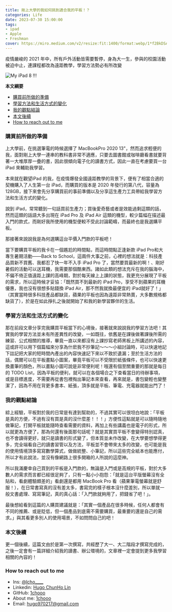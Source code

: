 ```yaml
---
title: 剛上大學的我如何挑到適合我的平板！？
categories: Life
date: 2023-07-30 15:00:00
tags: 
- ipad
- Apple
- Freshman
cover: https://miro.medium.com/v2/resize:fit:1400/format:webp/1*f2BkDSANBT2XUGEzR-1_gw.jpeg
---
```


疫情嚴峻的 2021 年中，所有戶外活動皆需要暫停，身為大一生，參與的校園活動被迫中止，連課程都改為遠距教學，學習方法勢必有所改變


![My iPad 8 !!!](https://miro.medium.com/v2/resize:fit:1400/format:webp/1*f2BkDSANBT2XUGEzR-1_gw.jpeg)

**本文綱要**
- [購買前所做的準備](#購買前所做的準備)
- [學習方法和生活方式的變化](#學習方法和生活方式的變化)
- [我的觀點結論](#我的觀點結論)
- [本文後續](#本文後續)
- [How to reach out to me](#how-to-reach-out-to-me)


### 購買前所做的準備
上大學前，在挑選筆電的時候選擇了 MacBookPro 2020 13"，然而追求輕便的我，面對剛上大學一連串的教科書非常不適應，只要去圖書館或咖啡廳看書就要背著一大堆厚厚一疊的書，因此很傾向電子化的讀書方式，因此一直在考慮要買一台 iPad 來輔助我學習。

本來就在觀望iPad 的我，在疫情爆發全國遠距教學的背景下，便有了相當合適的契機購入了人生第一台 iPad，而購買的版本是 2020 年發行的第八代，容量為 128GB，接下來會先分享購買前的事前準備以及分享這生產力工具帶給我學習方法和生活方式的變化。

說到 iPad，常常聽到一句話買前生產力；買後愛奇藝或者是效能過剩這類的話，然而這類的話語大多出現在 iPad Pro 及 iPad Air 這類的機型，較少篇幅在描述最入門的款式，而剛好我所使用的機型便較不受此討論範疇，而最終也是我選購平板。

那接著來說說我是為何選購這台平價入門款的平板吧！

當下要購買平板的我卡在一個尷尬的時間點，而這時間點正逢新款 iPad Pro和大專生暑期活動——Back to School，這兩件大事之前，心裡的想法就是：科技產品買新不買舊、我都忍了快一年不入手 iPad Pro 了，當然要買最新的啊！、剛好暑假的活動可以送耳機，我需要那個酷東西。諸如此類的想法充斥在我的腦海中，不偏不倚正值遠距上課的高峰期，對於每天線上上課的狀態，我更充分展現了平板的需求，所以這時候才妥協：「既然買不到最新的 iPad Pro，享受不到蘋果的耳機優惠，我也沒有很想多貼錢換 iPad Air，那不然我就換最便宜的 iPad就好了！」（其實當時很多科技產品都缺貨，蘋果的平板也因為遠距非常熱賣，大多數規格都缺貨了），於是在如此掙扎之後就開始了和我的新學習夥伴的生活。

### 學習方法和生活方式的變化

那在前段文章分享完我購買平板當下的心境後，接著就來說說我的學習方法吧！其實我的學習方法並未有所差異性的改變，一如既往，依舊是在課後做著課後所需的練習、公式相關的推導，畢竟一直以來都沒有上課抄寫老師黑板上所講述的內容，這或許可以用下個篇幅來分享為什麽我不抄筆記～～～小組討論時，可以快速地記下註記把大家的短時間內產出的內容快速記下來以不致於遺漏；至於生活方法的話，偶爾可以在平板畫點小圖案，畢竟平板可以不受限於紙張條件，也可以快速更換畫筆的顏色，所以畫點小圖可說是非常便利呢！哦還有個至關重要的那就是每日的 TODO List，因為平板的便利，就可以在各個場合之下查看當日的待辦事項，或是目標進度，不需要再從書包裡掏出筆記本來查看，再來就是，書包變輕也變整潔了，因為不用在背更多書本、紙張，頂多就是平板、筆電、充電器就能出門了！

### 我的觀點結論

綜上經驗，平板對於我的日常是有達到幫助的，不過其實可以很坦白地說：「平板是真的方便，不過有沒有買是真的沒什麼差！！！」方便性這點就是可以隨時隨地做筆記，打開平板就能隨時查看需要的資料，再加上有些講義也是電子的形式，所以就更為方便了，那為何還有後面那句話呢？就是其實買平板不會變得特別認真，也不會讀得更好，就只是讀書的形式變了，但本質並未作改變，在大學要想學得更多，完全端看自己的讀書習管以及方法，平板並不會帶來太多的改變，也可能是我的使用情境頂多寫寫數學算式，做做統整、小筆記，所以這些完全紙本也能應付，所以才有此說法，並沒有像網路上很多開箱的人所說的這麼神。

所以我滿慶幸自己買到的平板是入門款的，無論是入門或是高規的平板，對於大多數人的需求而言都已經很足夠了，只有一點小小抱怨：「就是這台平版螢幕沒有全貼和，看劇體驗頗差的」看劇還是都用 MacBook Pro 看（蘋果筆電螢幕就是舒服！），在日常書寫真的沒有差太多，書寫完的樣子根本沒什麼差別，所以單就一般文書處理、寫寫筆記，真的真心話：「入門款就夠用了，把錢省了吧！」。

最後想給看到這篇的人購買建議就是：「其實一個產品在很多時候，任何人都會有不同的推薦、或是貶低，但一個產品到底需不需要購買，最重要的還是自己的需求。」與其看更多別人的使用場景，不如問問自己的吧！

### 本文後續

更一個後續，這篇文由於是第一次撰寫，共經歷了大一、大二階段才撰寫完成的，之後一定會有一篇詳細介紹我的讀書、辦公環境的，文章裡一定會提到更多我學習相關的內容的！

### How to reach out to me
- Ins: [@lcho____](https://www.instagram.com/lcho____/)
- Linkedin: [Hugo ChunHo Lin](https://www.linkedin.com/in/1chooo/)
- GitHub: [1chooo](https://github.com/1chooo)
- About me: [1chooo](https://sites.google.com/g.ncu.edu.tw/1chooo)
- Email: hugo970217@gmail.com